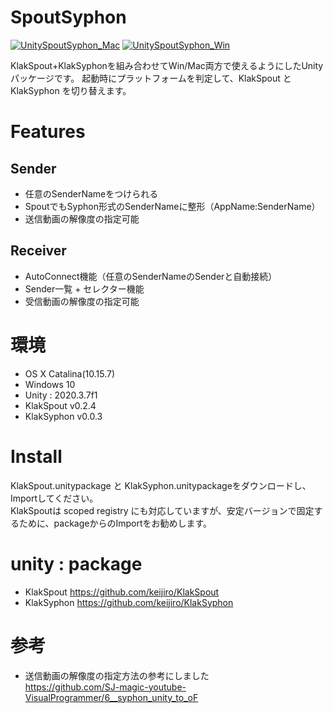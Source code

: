 # SpoutSyphon

[![UnitySpoutSyphon_Mac](https://img.youtube.com/vi/bNbexI9FOLA/0.jpg)](https://www.youtube.com/watch?v=bNbexI9FOLA)
[![UnitySpoutSyphon_Win](https://img.youtube.com/vi/42qos55oARk/0.jpg)](https://www.youtube.com/watch?v=42qos55oARk)

KlakSpout+KlakSyphonを組み合わせてWin/Mac両方で使えるようにしたUnityパッケージです。
起動時にプラットフォームを判定して、KlakSpout と KlakSyphon を切り替えます。

# Features
## Sender
- 任意のSenderNameをつけられる
- SpoutでもSyphon形式のSenderNameに整形（AppName:SenderName）
- 送信動画の解像度の指定可能

## Receiver
- AutoConnect機能（任意のSenderNameのSenderと自動接続）
- Sender一覧 + セレクター機能
- 受信動画の解像度の指定可能

# 環境
- OS X Catalina(10.15.7)
- Windows 10
- Unity : 2020.3.7f1
- KlakSpout v0.2.4
- KlakSyphon v0.0.3

# Install
KlakSpout.unitypackage と KlakSyphon.unitypackageをダウンロードし、Importしてください。<br>
KlakSpoutは scoped registry にも対応していますが、安定バージョンで固定するために、packageからのImportをお勧めします。

# unity : package
- KlakSpout
 https://github.com/keijiro/KlakSpout
- KlakSyphon
 https://github.com/keijiro/KlakSyphon

# 参考
- 送信動画の解像度の指定方法の参考にしました<br>
 https://github.com/SJ-magic-youtube-VisualProgrammer/6__syphon_unity_to_oF
